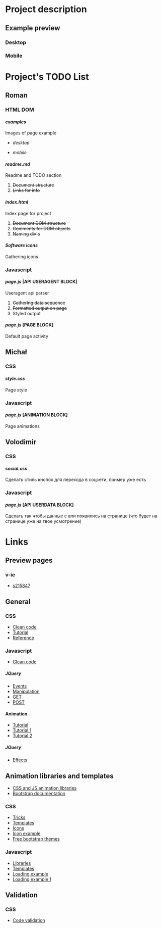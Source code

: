 # Project description
## Example preview
### Desktop

### Mobile

# Project's TODO List
## Roman
### HTML DOM
#### *_examples_*
Images of page example 

* *_desktop_*

* *_mobile_*

#### *_readme.md_*
Readme and TODO section
1. ~~Document structure~~
2. ~~Links for info~~

#### *_index.html_*
Index page for project
1. ~~Document DOM structure~~
2. ~~Comments for DOM objects~~
3. ~~Naming div's~~

#### *_Software icons_*
Gathering icons

### Javascript
#### *_page.js_* [API USERAGENT BLOCK]
Useragent api parser
1. ~~Gathering data sequence~~
2. ~~Formatted output on page~~
3. Styled output

#### *_page.js_* [PAGE BLOCK]
Default page activity

## Michał
### CSS
#### *_style.css_*
Page style

### Javascript
#### *_page.js_* [ANIMATION BLOCK]
Page animations

## Volodimir
### CSS
#### *_social.css_*
Сделать стиль кнопок для перехода в соцсети, пример уже есть

### Javascript
#### *_page.js_* [API USERDATA BLOCK]
Сделать так чтобы данные с апи появились на странице (что будет на странице уже на твое усмотрение)

# Links
## Preview pages
### v-ie
* [s215847](http://v-ie.uek.krakow.pl/~s215847/project/)

## General
### CSS
* [Clean code](https://www.10bestdesign.com/dirtymarkup/css/)
* [Tutorial](https://www.w3schools.com/Css/)
* [Reference](https://www.w3schools.com/cssref/)

### Javascript
* [Clean code](https://github.com/ryanmcdermott/clean-code-javascript)

##### JQuery
* [Events](https://api.jquery.com/category/events/)
* [Manipulation](https://api.jquery.com/category/manipulation/)
* [GET](https://api.jquery.com/jQuery.get/)
* [POST](https://api.jquery.com/jQuery.post)

#### Animation
* [Tutorial](https://www.w3schools.com/js/js_htmldom_animate.asp)
* [Tutorial 1](https://javascript.info/js-animation)
* [Tutorial 2](https://www.tutorialspoint.com/javascript/javascript_animation.htm)

##### JQuery
* [Effects](https://api.jquery.com/category/effects/)

## Animation libraries and templates
* [CSS and JS animation libraries](https://graygrids.com/best-css-javascript-animation-libraries/)
* [Bootstrap documentation](https://getbootstrap.com/docs/4.4/getting-started/introduction/)

### CSS
* [Tricks](https://css-tricks.com/)
* [Templates](https://templated.co/)
* [Icons](http://astronautweb.co/snippet/font-awesome/)
* [Icon example](https://www.w3schools.com/howto/howto_css_social_media_buttons.asp)
* [Free bootstrap themes](https://bootswatch.com)

### Javascript
* [Libraries](https://blog.bitsrc.io/11-javascript-animation-libraries-for-2018-9d7ac93a2c59)
* [Templates](https://www.templatemonster.com/blog/full-javascript-animated-website-templates/)
* [Loading example](https://blog.hellojs.org/create-a-very-basic-loading-screen-using-only-javascript-css-3cf099c48b19)
* [Loading example 1](https://smallenvelop.com/display-loading-icon-page-loads-completely/)

## Validation
### CSS
* [Code validation](https://jigsaw.w3.org/css-validator/)
